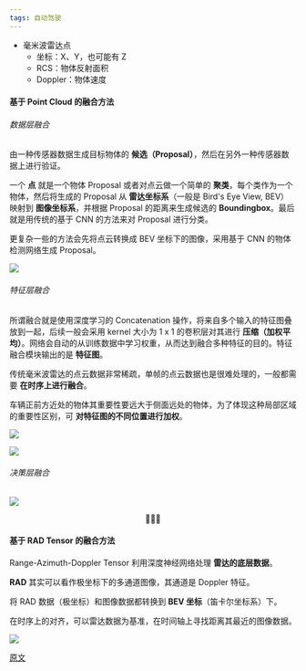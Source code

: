 ```yaml
---
tags: 自动驾驶
---
```


* 毫米波雷达点
  * 坐标：X、Y，也可能有 Z
  * RCS：物体反射面积
  *  Doppler：物体速度

#### 基于 Point Cloud 的融合方法

###### 数据层融合

由一种传感器数据生成目标物体的 **候选（Proposal）**，然后在另外一种传感器数据上进行验证。

一个 **点** 就是一个物体 Proposal 或者对点云做一个简单的 **聚类**，每个类作为一个物体，然后将生成的 Proposal 从 **雷达坐标系**（一般是 Bird's Eye View, BEV）映射到 **图像坐标系**，并根据 Proposal 的距离来生成候选的 **Boundingbox**。最后就是用传统的基于 CNN 的方法来对 Proposal 进行分类。

更复杂一些的方法会先将点云转换成 BEV 坐标下的图像，采用基于 CNN 的物体检测网络生成 Proposal。

![](http://zhouzm.cn/DailyRead/assets/images/210731_%E6%AF%AB%E7%B1%B3%E6%B3%A2%E9%9B%B7%E8%BE%BE%E6%95%B0%E6%8D%AE%E8%9E%8D%E5%90%88_DataLevelFusion.png)

###### 特征层融合

所谓融合就是使用深度学习的 Concatenation 操作，将来自多个输入的特征图叠放到一起，后续一般会采用 kernel 大小为 1 x 1 的卷积层对其进行 **压缩（加权平均）**。网络会自动的从训练数据中学习权重，从而达到融合多种特征的目的。特征融合模块输出的是 **特征图**。

传统毫米波雷达的点云数据非常稀疏，单帧的点云数据也是很难处理的，一般都需要 **在时序上进行融合**。

车辆正前方近处的物体其重要性要远大于侧面远处的物体，为了体现这种局部区域的重要性区别，可 **对特征图的不同位置进行加权**。

![](http://zhouzm.cn/DailyRead/assets/images/210731_%E6%AF%AB%E7%B1%B3%E6%B3%A2%E9%9B%B7%E8%BE%BE%E6%95%B0%E6%8D%AE%E8%9E%8D%E5%90%88_%E7%9B%B8%E6%9C%BA%E5%9B%BE%E5%83%8F%E5%92%8C%E7%82%B9%E4%BA%91%E5%9B%BE%E5%83%8F.png)



![](http://zhouzm.cn/DailyRead/assets/images/210731_%E6%AF%AB%E7%B1%B3%E6%B3%A2%E9%9B%B7%E8%BE%BE%E6%95%B0%E6%8D%AE%E8%9E%8D%E5%90%88_FeatureLevelFusion.png)

###### 决策层融合

![](http://zhouzm.cn/DailyRead/assets/images/210731_%E6%AF%AB%E7%B1%B3%E6%B3%A2%E9%9B%B7%E8%BE%BE%E6%95%B0%E6%8D%AE%E8%9E%8D%E5%90%88_DecisionLevelFusion.png)

<center>🌻🌻🌻</center>

#### 基于 RAD Tensor 的融合方法

Range-Azimuth-Doppler Tensor 利用深度神经网络处理 **雷达的底层数据**。

**RAD** 其实可以看作极坐标下的多通道图像，其通道是 Doppler 特征。

将 RAD 数据（极坐标）和图像数据都转换到 **BEV 坐标**（笛卡尔坐标系）下。

在时序上的对齐，可以雷达数据为基准，在时间轴上寻找距离其最近的图像数据。

![](http://zhouzm.cn/DailyRead/assets/images/210731_%E6%AF%AB%E7%B1%B3%E6%B3%A2%E9%9B%B7%E8%BE%BE%E6%95%B0%E6%8D%AE%E8%9E%8D%E5%90%88_RAD%E5%92%8C%E5%9B%BE%E5%83%8F%E6%95%B0%E6%8D%AE%E8%BD%AC%E6%8D%A2.png)

[原文](https://mp.weixin.qq.com/s/hw5wN4yY0vl4rrMwqxa_bA)